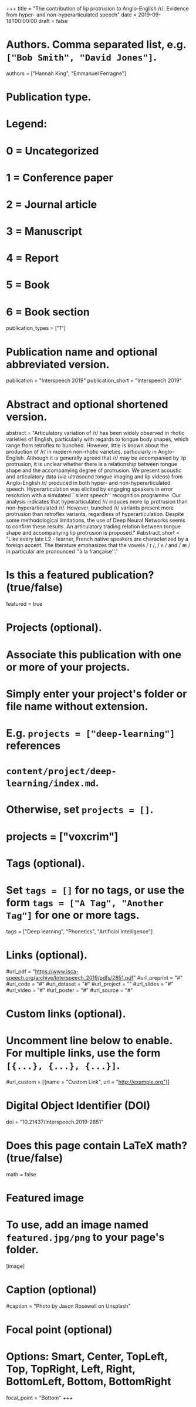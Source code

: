+++
title = "The contribution of lip protrusion to Anglo-English /r/: Evidence from hyper- and non-hyperarticulated speech"
date = 2019-09-18T00:00:00
draft = false

# Authors. Comma separated list, e.g. `["Bob Smith", "David Jones"]`.
authors = ["Hannah King", "Emmanuel Ferragne"]

# Publication type.
# Legend:
# 0 = Uncategorized
# 1 = Conference paper
# 2 = Journal article
# 3 = Manuscript
# 4 = Report
# 5 = Book
# 6 = Book section
publication_types = ["1"]

# Publication name and optional abbreviated version.
publication = "Interspeech 2019"
publication_short = "Interspeech 2019"

# Abstract and optional shortened version.
abstract = "Articulatory variation of /r/ has been widely observed in rhotic varieties of English, particularly with regards to tongue body shapes, which range from retroflex to bunched. However, little is known about the production of /r/ in modern non-rhotic varieties, particularly in Anglo-English. Although it is generally agreed that /r/ may be accompanied by lip protrusion, it is unclear whether there is a relationship between tongue shape and the accompanying degree of protrusion. We present acoustic and articulatory data (via ultrasound tongue imaging and lip videos) from Anglo-English /r/ produced in both hyper- and non-hyperarticulated speech. Hyperarticulation was elicited by engaging speakers in error resolution with a simulated ``silent speech'' recognition programme. Our analysis indicates that hyperarticulated /r/ induces more lip protrusion than non-hyperarticulated /r/. However, bunched /r/ variants present more protrusion than retroflex variants, regardless of hyperarticulation. Despite some methodological limitations, the use of Deep Neural Networks seems to confirm these results. An articulatory trading relation between tongue shape and accompanying lip protrusion is proposed." 
#abstract_short = "Like every late L2 - learner, French native speakers are characterized by a foreign accent. The literature emphasizes that the vowels / ɪ /, / ʌ / and / æ / in particular are pronounced ''à la française''."

# Is this a featured publication? (true/false)
featured = true

# Projects (optional).
#   Associate this publication with one or more of your projects.
#   Simply enter your project's folder or file name without extension.
#   E.g. `projects = ["deep-learning"]` references 
#   `content/project/deep-learning/index.md`.
#   Otherwise, set `projects = []`.
# projects = ["voxcrim"]

# Tags (optional).
#   Set `tags = []` for no tags, or use the form `tags = ["A Tag", "Another Tag"]` for one or more tags.
tags = ["Deep learning", "Phonetics", "Artificial Intelligence"]

# Links (optional).
#url_pdf = "https://www.isca-speech.org/archive/Interspeech_2019/pdfs/2851.pdf"
#url_preprint = "#"
#url_code = "#"
#url_dataset = "#"
#url_project = ""
#url_slides = "#"
#url_video = "#"
#url_poster = "#"
#url_source = "#"

# Custom links (optional).
#   Uncomment line below to enable. For multiple links, use the form `[{...}, {...}, {...}]`.
#url_custom = [{name = "Custom Link", url = "http://example.org"}]

# Digital Object Identifier (DOI)
doi = "10.21437/Interspeech.2019-2851"

# Does this page contain LaTeX math? (true/false)
math = false

# Featured image
# To use, add an image named `featured.jpg/png` to your page's folder. 
[image]
  # Caption (optional)
  #caption = "Photo by Jason Rosewell on Unsplash"

  # Focal point (optional)
  # Options: Smart, Center, TopLeft, Top, TopRight, Left, Right, BottomLeft, Bottom, BottomRight
  focal_point = "Bottom"
+++
